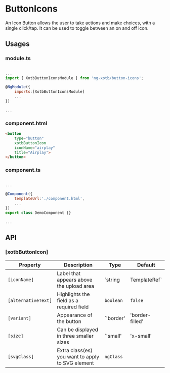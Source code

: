 # ButtonIcons

An Icon Button allows the user to take actions and make choices, with a single click/tap. It can be used to toggle between an on and off icon.

## Usages

### module.ts
```javascript

...
import { XotbButtonIconsModule } from 'ng-xotb/button-icons';

@NgModule({
    imports:[XotbButtonIconsModule]
    ...
})

...
```

### component.html
```html
<button
    type="button"
    xotbButtonIcon
    iconName="airplay"
    title="Airplay">
</button>
```

### component.ts
```javascript

...

@Component({
    templateUrl:'./component.html',
    ...
})
export class DemoComponent {}

...
```

## API
 
### [xotbButtonIcon]

| Property | Description | Type | Default |
| --- | --- | --- | --- |
| `[iconName]` | Label that appears above the upload area | `string | TemplateRef` |  |
| `[alternativeText]` | Highlights the field as a required field | `boolean` | `false` |
| `[variant]` | Appearance of the button | `'border' | 'border-filled' | 'border-inverse'` | `'border'` |
| `[size]` | Can be displayed in three smaller sizes | `'small' | 'x-small' | 'xx-small'` | `false` |
| `[svgClass]` | Extra class(es) you want to apply to SVG element | `ngClass` |  |
